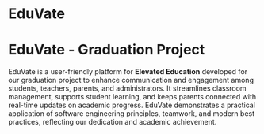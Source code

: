 # EduVate
# EduVate - Graduation Project

EduVate is a user-friendly platform for <b>Elevated Education</b> developed for our graduation project to enhance communication and engagement among students, teachers, parents, and administrators. It streamlines classroom management, supports student learning, and keeps parents connected with real-time updates on academic progress. EduVate demonstrates a practical application of software engineering principles, teamwork, and modern best practices, reflecting our dedication and academic achievement.

